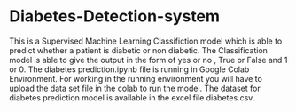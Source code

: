 # Diabetes-Detection-system
This is a Supervised Machine Learning Classifiction model which is able to predict whether a patient is diabetic or non diabetic.
The Classification model is able to give the output in the form of yes or no , True or False and 1 or 0.
The diabetes prediction.ipynb file is running in Google Colab Environment.
For working in the running environment you will have to upload the data set file in the colab to run the model.
The dataset for diabetes prediction model is available in the excel file diabetes.csv.
